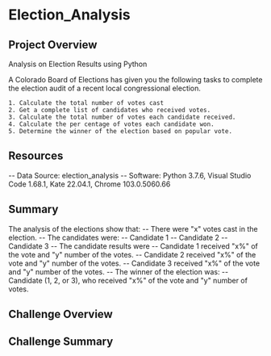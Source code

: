 # Election_Analysis

## Project Overview

Analysis on Election Results using Python


A Colorado Board of Elections has given you the following tasks to complete the election audit of a recent local congressional election.

    1. Calculate the total number of votes cast
    2. Get a complete list of candidates who received votes.
    3. Calculate the total number of votes each candidate received.
    4. Calculate the per centage of votes each candidate won.
    5. Determine the winner of the election based on popular vote.

## Resources
-- Data Source: election_analysis
-- Software: Python 3.7.6, Visual Studio Code 1.68.1, Kate 22.04.1, Chrome 103.0.5060.66


## Summary
The analysis of the elections show that:
-- There were "x" votes cast in the election.
-- The candidates were:
    -- Candidate 1
    -- Candidate 2
    -- Candidate 3
-- The candidate results were
    -- Candidate 1 received "x%" of the vote and "y" number of the votes.
    -- Candidate 2 received "x%" of the vote and "y" number of the votes.
    -- Candidate 3 received "x%" of the vote and "y" number of the votes.
-- The winner of the election was:
    -- Candidate (1, 2, or 3), who received "x%" of the vote and "y" number of votes.

## Challenge Overview

## Challenge Summary

